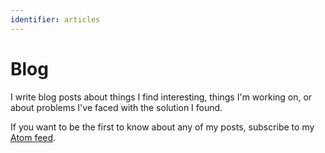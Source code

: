 ```yaml
---
identifier: articles
---
```


# Blog

I write blog posts about things I find interesting, things I'm working on, or about problems I've faced with the solution I found. 

If you want to be the first to know about any of my posts, subscribe to my 
<a href="https://roelofjanelsinga.com/feed" target="_blank" class="link link--underline">Atom feed</a>.
